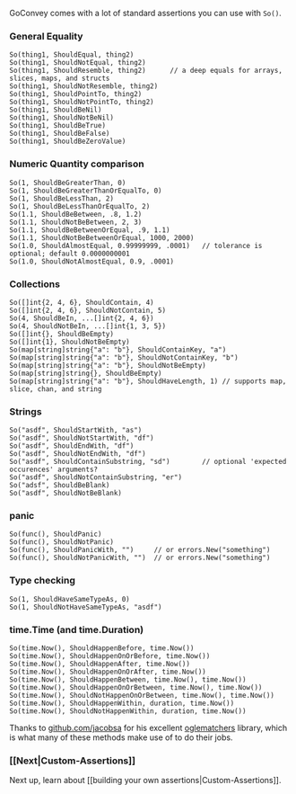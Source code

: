 GoConvey comes with a lot of standard assertions you can use with `So()`.

### General Equality

	So(thing1, ShouldEqual, thing2)
	So(thing1, ShouldNotEqual, thing2)
	So(thing1, ShouldResemble, thing2)		// a deep equals for arrays, slices, maps, and structs
	So(thing1, ShouldNotResemble, thing2)
	So(thing1, ShouldPointTo, thing2)
	So(thing1, ShouldNotPointTo, thing2)
	So(thing1, ShouldBeNil)
	So(thing1, ShouldNotBeNil)
	So(thing1, ShouldBeTrue)
	So(thing1, ShouldBeFalse)
	So(thing1, ShouldBeZeroValue)

### Numeric Quantity comparison

	So(1, ShouldBeGreaterThan, 0)
	So(1, ShouldBeGreaterThanOrEqualTo, 0)
	So(1, ShouldBeLessThan, 2)
	So(1, ShouldBeLessThanOrEqualTo, 2)
	So(1.1, ShouldBeBetween, .8, 1.2)
	So(1.1, ShouldNotBeBetween, 2, 3)
	So(1.1, ShouldBeBetweenOrEqual, .9, 1.1)
	So(1.1, ShouldNotBeBetweenOrEqual, 1000, 2000)
	So(1.0, ShouldAlmostEqual, 0.99999999, .0001)   // tolerance is optional; default 0.0000000001
	So(1.0, ShouldNotAlmostEqual, 0.9, .0001)

### Collections

	So([]int{2, 4, 6}, ShouldContain, 4)
	So([]int{2, 4, 6}, ShouldNotContain, 5)
	So(4, ShouldBeIn, ...[]int{2, 4, 6})
	So(4, ShouldNotBeIn, ...[]int{1, 3, 5})
	So([]int{}, ShouldBeEmpty)
	So([]int{1}, ShouldNotBeEmpty)
	So(map[string]string{"a": "b"}, ShouldContainKey, "a")
	So(map[string]string{"a": "b"}, ShouldNotContainKey, "b")
	So(map[string]string{"a": "b"}, ShouldNotBeEmpty)
	So(map[string]string{}, ShouldBeEmpty)
	So(map[string]string{"a": "b"}, ShouldHaveLength, 1) // supports map, slice, chan, and string

### Strings

	So("asdf", ShouldStartWith, "as")
	So("asdf", ShouldNotStartWith, "df")
	So("asdf", ShouldEndWith, "df")
	So("asdf", ShouldNotEndWith, "df")
	So("asdf", ShouldContainSubstring, "sd")		// optional 'expected occurences' arguments?
	So("asdf", ShouldNotContainSubstring, "er")
	So("adsf", ShouldBeBlank)
	So("asdf", ShouldNotBeBlank)

### panic
        
	So(func(), ShouldPanic)
	So(func(), ShouldNotPanic)
	So(func(), ShouldPanicWith, "")		// or errors.New("something")
	So(func(), ShouldNotPanicWith, "")	// or errors.New("something")

### Type checking

	So(1, ShouldHaveSameTypeAs, 0)
	So(1, ShouldNotHaveSameTypeAs, "asdf")

### time.Time (and time.Duration)

	So(time.Now(), ShouldHappenBefore, time.Now())
	So(time.Now(), ShouldHappenOnOrBefore, time.Now())
	So(time.Now(), ShouldHappenAfter, time.Now())
	So(time.Now(), ShouldHappenOnOrAfter, time.Now())
	So(time.Now(), ShouldHappenBetween, time.Now(), time.Now())
	So(time.Now(), ShouldHappenOnOrBetween, time.Now(), time.Now())
	So(time.Now(), ShouldNotHappenOnOrBetween, time.Now(), time.Now())
	So(time.Now(), ShouldHappenWithin, duration, time.Now())
	So(time.Now(), ShouldNotHappenWithin, duration, time.Now())

Thanks to [github.com/jacobsa](https://github.com/jacobsa) for his excellent 
[oglematchers](https://github.com/jacobsa/oglematchers) library, which
is what many of these methods make use of to do their jobs.


### [[Next|Custom-Assertions]]

Next up, learn about [[building your own assertions|Custom-Assertions]].